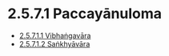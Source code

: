 # 2.5.7.1 Paccayānuloma

* [2.5.7.1.1 Vibhaṅgavāra](2.5.7.1/2.5.7.1.1.md)
* [2.5.7.1.2 Saṅkhyāvāra](2.5.7.1/2.5.7.1.2.md)
